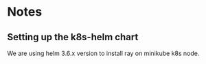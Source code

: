 # Notes


## Setting up the k8s-helm chart

We are using helm 3.6.x version to install ray on minikube k8s node. 

